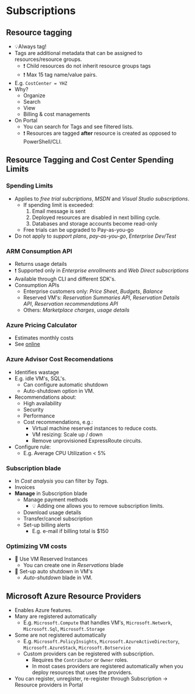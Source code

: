 # Subscriptions

## Resource tagging

- 💡Always tag!
- Tags are additional metadata that can be assigned to resources/resource groups.
  - ❗ Child resources do not inherit resource groups tags
  - ❗ Max 15 tag name/value pairs.
- E.g. `CostCenter = YHZ`
- Why?
  - Organize
  - Search
  - View
  - Billing & cost managements
- On Portal
  - You can search for Tags and see filtered lists.
  - ❗ Resources are tagged **after** resource is created as opposed to PowerShell/CLI.

## Resource Tagging and Cost Center Spending Limits

### Spending Limits

- Applies to *free trial subcriptions*, *MSDN* and *Visual Studio subscriptions*.
  - If spending limit is exceeded:
    1. Email message is sent
    2. Deployed resources are disabled in next billing cycle.
    3. Databases and storage accounts become read-only
  - Free trials can be upgraded to Pay-as-you-go
- Do not apply to *support plans*, *pay-as-you-go*, *Enterprise Dev/Test*

### ARM Consumption API

- Returns usage details
- ❗ Supported only in *Enterprise enrollments* and *Web Direct subscriptions*
- Available through CLI and different SDK's.
- Consumption APIs
  - Enterprise customers only: *Price Sheet*, *Budgets*, *Balance*
  - Reserved VM's: *Reservation Summaries API*, *Reservation Details API*, *Reservation recommendations API*
  - Others: *Marketplace charges*, *usage details*

### Azure Pricing Calculator

- Estimates monthly costs
- See [online](https://azure.microsoft.com/en-us/pricing/calculator/)

### Azure Advisor Cost Recomendations

- Identifies wastage
- E.g. idle VM's, SQL's.
  - Can configure automatic shutdown
  - Auto-shutdown option in VM.
- Recommendations about:
  - High availability
  - Security
  - Performance
  - Cost recommendations, e.g.:
    - Virtual machine reserved instances to reduce costs.
    - VM resizing: Scale up / down
    - Remove unprovisioned ExpressRoute circuits.
- Configure rule:
  - E.g. Average CPU Utilization < 5%

### Subscription blade

- In *Cost analysis* you can filter by *Tag*s.
- Invoices
- **Manage** in Subscription blade
  - Manage payment methods
    - 💡 Adding one allows you to remove subscription limits.
  - Download usage details
  - Transfer/cancel subscription
  - Set-up billing alerts
    - E.g. e-mail if billing total is $150

### Optimizing VM costs

- 📝 Use VM Reserved Instances
  - You can create one in *Reservations* blade
- 📝 Set-up auto shutdown in VM's
  - *Auto-shutdown* blade in VM.

## Microsoft Azure Resource Providers

- Enables Azure features.
- Many are registered automatically
  - E.g. `Microsoft.Compute` that handles VM's, `Microsoft.Network`, `Microsoft.Sql`, `Microsoft.Storage`
- Some are not registered automatically
  - E.g. `Microsoft.PolicyInsights`, `Microsoft.AzureActiveDirectory`, `Microsoft.AzureStack`, `Microsoft.Botservice`
  - Custom providers can be registered with subscription.
    - Requires the `Contributor` or `Owner` roles.
    - In most cases providers are registered automatically when you deploy resources that uses the providers.
- You can register, unregister, re-register through Subscription -> Resource providers in Portal
